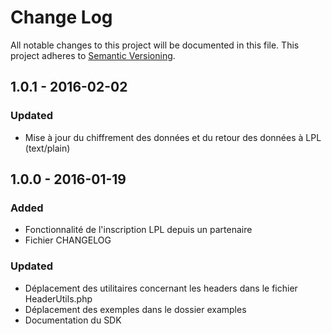 # Change Log
All notable changes to this project will be documented in this file.
This project adheres to [Semantic Versioning](http://semver.org/).

## 1.0.1 - 2016-02-02
### Updated
- Mise à jour du chiffrement des données et du retour des données à LPL (text/plain)

## 1.0.0 - 2016-01-19
### Added
- Fonctionnalité de l'inscription LPL depuis un partenaire
- Fichier CHANGELOG

### Updated
- Déplacement des utilitaires concernant les headers dans le fichier HeaderUtils.php
- Déplacement des exemples dans le dossier examples
- Documentation du SDK
